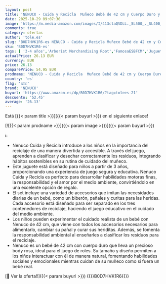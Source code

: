 ```yaml
---
layout: post
title: 'NENUCO - Cuida y Recicla  Muñeco Bebé de 42 cm y Cuerpo Duro y Body Rosa  Accesorios para Dar de Comer  Cambiar Pañal y Curar Heridas  Incluye 3 Contenedores de Reciclaje  +3 Años  Famosa  NFN98000 '
date: 2025-10-29 09:07:30
image: 'https://m.media-amazon.com/images/I/413ctaQVDLL._SL500_._SL400_.jpg'
comments: true
category: ofertas
author: 'tole.es'
slug: 'B0D7HVK1R6-es NENUCO - Cuida y Recicla Muñeco Bebé de 42 cm y Cuerpo...'
sku: 'B0D7HVK1R6-es'
tags: [ '3-4 años','Arborist Merchandising Root','FamosaESBFCM','Juguetes','Juguetes y juegos','Muñecas','Muñecas y accesorios','Self Service','Special Features Stores','Top brands in Toys','b6d17eda-2c26-45ed-a098-453a9f96e839_0','b6d17eda-2c26-45ed-a098-453a9f96e839_1801','b6d17eda-2c26-45ed-a098-453a9f96e839_6301','b6d17eda-2c26-45ed-a098-453a9f96e839_6601','bebé','nenuco','pañal','🇪🇸', ]
actualPrice: 26.13 EUR
currency: EUR
price: 26.13
comparePrice: 54.95 EUR
prodname: 'NENUCO - Cuida y Recicla  Muñeco Bebé de 42 cm y Cuerpo Duro y Body Rosa  Accesorios para Dar de Comer  Cambiar Pañal y Curar Heridas  Incluye 3 Contenedores de Reciclaje  +3 Años  Famosa  NFN98000 '
country: 'es'
flag: '🇪🇸'
brand: 'NENUCO'
buyurl: 'https://www.amazon.es/dp/B0D7HVK1R6/?tag=tolees-21'
descuento: '52.45'
average: '26.13'
---
```


Está [{{< param title >}}]({{< param buyurl >}}) en el siguiente enlace!

[![{{< param prodname >}}]({{< param image >}})]({{< param buyurl >}})

ℹ️:

- Nenuco Cuida y Recicla introduce a los niños en la importancia del reciclaje de una manera divertida y accesible. A través del juego, aprenden a clasificar y desechar correctamente los residuos, integrando hábitos sostenibles en su rutina de cuidado del muñeco.
- Este juguete está diseñado para niños a partir de 3 años, proporcionando una experiencia de juego segura y educativa. Nenuco Cuida y Recicla es perfecto para desarrollar habilidades motoras finas, la responsabilidad y el amor por el medio ambiente, convirtiéndolo en una excelente opción de regalo.
- El set incluye una variedad de accesorios que imitan las necesidades diarias de un bebé, como un biberón, pañales y curitas para las heridas. Cada accesorio está diseñado para ser separado en los tres contenedores de reciclaje, haciendo el juego educativo en el cuidado del medio ambiente.
- Los niños pueden experimentar el cuidado realista de un bebé con Nenuco de 42 cm, que viene con todos los accesorios necesarios para alimentarlo, cambiar su pañal y curar sus heriditas. Además, se fomenta la responsabilidad ambiental al enseñarles a clasificar los residuos para el reciclaje.
- Nenuco es un bebé de 42 cm con cuerpo duro que lleva un precioso body rosa, ideal para el juego de roles. Su tamaño y diseño permiten a los niños interactuar con él de manera natural, fomentando habilidades sociales y emocionales mientras cuidan de su muñeco como si fuera un bebé real.

[🛒 Ver la oferta!!]({{< param buyurl >}})
{{<world>}}B0D7HVK1R6{{</world>}}

